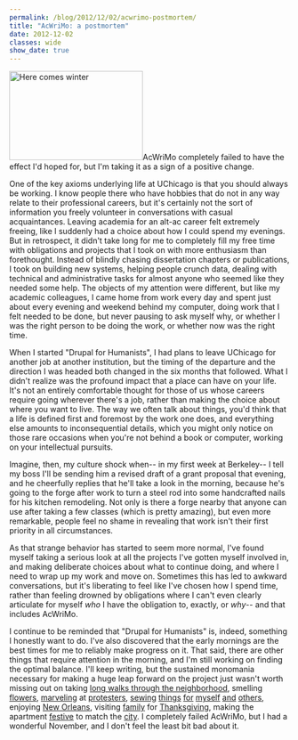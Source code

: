 ```yaml
---
permalink: /blog/2012/12/02/acwrimo-postmortem/
title: "AcWriMo: a postmortem"
date: 2012-12-02
classes: wide
show_date: true
---
```

<p><a href="http://www.flickr.com/photos/quinnanya/8159721512/" title="Here comes winter by quinn.anya, on Flickr"><img src="http://farm9.staticflickr.com/8478/8159721512_9667e624b2_m.jpg" width="240" height="160" alt="Here comes winter" class="alignright" /></a>AcWriMo completely failed to have the effect I'd hoped for, but I'm taking it as a sign of a positive change.</p>
<p>One of the key axioms underlying life at UChicago is that you should always be working. I know people there who have hobbies that do not in any way relate to their professional careers, but it's certainly not the sort of information you freely volunteer in conversations with casual acquaintances. Leaving academia for an alt-ac career felt extremely freeing, like I suddenly had a choice about how I could spend my evenings. But in retrospect, it didn't take long for me to completely fill my free time with obligations and projects that I took on with more enthusiasm than forethought. Instead of blindly chasing dissertation chapters or publications, I took on building new systems, helping people crunch data, dealing with technical and administrative tasks for almost anyone who seemed like they needed some help. The objects of my attention were different, but like my academic colleagues, I came home from work every day and spent just about every evening and weekend behind my computer, doing work that I felt needed to be done, but never pausing to ask myself why, or whether I was the right person to be doing the work, or whether now was the right time.</p>
<p>When I started "Drupal for Humanists", I had plans to leave UChicago for another job at another institution, but the timing of the departure and the direction I was headed both changed in the six months that followed. What I didn't realize was the profound impact that a place can have on your life. It's not an entirely comfortable thought for those of us whose careers require going wherever there's a job, rather than making the choice about where you want to live. The way we often talk about things, you'd think that a life is defined first and foremost by the work one does, and everything else amounts to inconsequential details, which you might only notice on those rare occasions when you're not behind a book or computer, working on your intellectual pursuits.</p>
<p>Imagine, then, my culture shock when-- in my first week at Berkeley-- I tell my boss I'll be sending him a revised draft of a grant proposal that evening, and he cheerfully replies that he'll take a look in the morning, because he's going to the forge after work to turn a steel rod into some handcrafted nails for his kitchen remodeling. Not only is there a forge nearby that anyone can use after taking a few classes (which is pretty amazing), but even more remarkable, people feel no shame in revealing that work isn't their first priority in all circumstances. </p>
<p>As that strange behavior has started to seem more normal, I've found myself taking a serious look at all the projects I've gotten myself involved in, and making deliberate choices about what to continue doing, and where I need to wrap up my work and move on. Sometimes this has led to awkward conversations, but it's liberating to feel like I've chosen how I spend time, rather than feeling drowned by obligations where I can't even clearly articulate for myself <em>who</em> I have the obligation to, exactly, or <em>why</em>-- and that includes AcWriMo.</p>
<p>I continue to be reminded that "Drupal for Humanists" is, indeed, something I honestly want to do. I've also discovered that the early mornings are the best times for me to reliably make progress on it. That said, there are other things that require attention in the morning, and I'm still working on finding the optimal balance. I'll keep writing, but the sustained monomania necessary for making a huge leap forward on the project just wasn't worth missing out on taking <a href="http://www.flickr.com/photos/quinnanya/8159721512">long walks through the neighborhood</a>, smelling <a href="http://www.flickr.com/photos/quinnanya/8152454513/">flowers</a>, <a href="http://www.flickr.com/photos/quinnanya/8159725298">marveling</a> at <a href="http://www.flickr.com/photos/quinnanya/8203759057">protesters</a>, <a href="http://www.flickr.com/photos/quinnanya/8175067019">sewing</a> <a href="http://www.flickr.com/photos/quinnanya/8175616267">things</a> <a href="http://www.flickr.com/photos/quinnanya/8178577898">for</a> <a href="http://www.flickr.com/photos/quinnanya/8175068973">myself</a> <a href="http://www.flickr.com/photos/quinnanya/8155311467">and</a> <a href="http://www.flickr.com/photos/quinnanya/8128270894">others</a>, enjoying <a href="http://www.flickr.com/photos/quinnanya/8198162546">New Orleans</a>, visiting <a href="http://www.flickr.com/photos/quinnanya/8214036170">family</a> for <a href="http://www.flickr.com/photos/quinnanya/8211616670">Thanksgiving</a>, making the apartment <a href="http://www.flickr.com/photos/quinnanya/8235333120">festive</a> to match the <a href="http://www.flickr.com/photos/quinnanya/8204845816/">city</a>. I completely failed AcWriMo, but I had a wonderful November, and I don't feel the least bit bad about it.</p>
